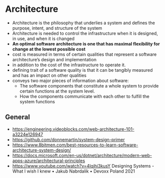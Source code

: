 # Architecture

- Architecture is the philosophy that underlies a system and defines the purpose, intent, and structure of the system
- Architecture is needed to control the infrastructure when it is designed, in use, and when it is changed
-  **An optimal software architecture is one that has maximal flexibility for change at the lowest possible cost**
  -  cost is measured in terms of certain qualities that represent a software architecture’s design and implementation
  - in addition to the cost of the infrastructure to operate it.
  - defining trait of a software quality is that it can be tangibly measured and has an impact on other qualities
- conveys two major pieces of information about software:
  - The software components that constitute a whole system to provide certain functions at the system level.
  -  How the components communicate with each other to fulfill the system functions

## General

- https://engineering.videoblocks.com/web-architecture-101-a3224e126947
- https://github.com/donnemartin/system-design-primer
- https://www.8bitmen.com/best-resources-to-learn-software-architecture-system-design/
- https://docs.microsoft.com/en-us/dotnet/architecture/modern-web-apps-azure/architectural-principles
- https://www.youtube.com/watch?v=4Iqjhi3kusY Designing Systems - What I wish I knew • Jakub Nabrdalik • Devoxx Poland 2021
